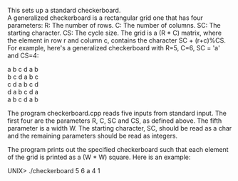 This sets up a standard checkerboard. <br />
A generalized checkerboard is a rectangular grid one that has four parameters:
R: The number of rows.
C: The number of columns.
SC: The starting character.
CS: The cycle size.
The grid is a (R * C) matrix, where the element in row r and column c, contains the character SC + (r+c)%CS. For example, here's a generalized checkerboard with R=5, C=6, SC = 'a' and CS=4:


a	b	c	d	a	b <br />
b	c	d	a	b	c <br />
c	d	a	b	c	d <br />
d	a	b	c	d	a <br />
a	b	c	d	a	b <br />

The program checkerboard.cpp reads five inputs from standard input. The first four are the parameters R, C, SC and CS, as defined above. The fifth parameter is a width W. The starting character, SC, should be read as a char and the remaining parameters should be read as integers. <br />

The program prints out the specified checkerboard such that each element of the grid is printed as a (W * W) square. Here is an example: <br />

UNIX> ./checkerboard
5 6 a 4 1
